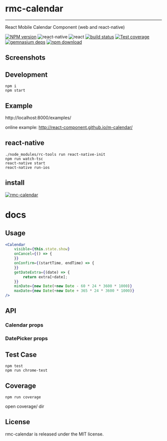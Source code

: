 # rmc-calendar
---

React Mobile Calendar Component (web and react-native)


[![NPM version][npm-image]][npm-url]
![react-native](https://img.shields.io/badge/react--native-%3E%3D_0.30.0-green.svg)
![react](https://img.shields.io/badge/react-%3E%3D_15.2.0-green.svg)
[![build status][travis-image]][travis-url]
[![Test coverage][coveralls-image]][coveralls-url]
[![gemnasium deps][gemnasium-image]][gemnasium-url]
[![npm download][download-image]][download-url]

[npm-image]: http://img.shields.io/npm/v/rmc-calendar.svg?style=flat-square
[npm-url]: http://npmjs.org/package/rmc-calendar
[travis-image]: https://img.shields.io/travis/react-component/m-calendar.svg?style=flat-square
[travis-url]: https://travis-ci.org/react-component/m-calendar
[coveralls-image]: https://img.shields.io/coveralls/react-component/m-calendar.svg?style=flat-square
[coveralls-url]: https://coveralls.io/r/react-component/m-calendar?branch=master
[gemnasium-image]: http://img.shields.io/gemnasium/react-component/m-calendar.svg?style=flat-square
[gemnasium-url]: https://gemnasium.com/react-component/m-calendar
[node-image]: https://img.shields.io/badge/node.js-%3E=_0.10-green.svg?style=flat-square
[node-url]: http://nodejs.org/download/
[download-image]: https://img.shields.io/npm/dm/rmc-calendar.svg?style=flat-square
[download-url]: https://npmjs.org/package/rmc-calendar

## Screenshots

<!-- <img src="https://os.alipayobjects.com/rmsportal/fOaDvpIJukLYznc.png" width="288"/> -->


## Development

```
npm i 
npm start
```

## Example

http://localhost:8000/examples/

online example: http://react-component.github.io/m-calendar/

## react-native

```
./node_modules/rc-tools run react-native-init
npm run watch-tsc
react-native start
react-native run-ios
```

## install

[![rmc-calendar](https://nodei.co/npm/rmc-calendar.png)](https://npmjs.org/package/rmc-calendar)


# docs

## Usage
```jsx
<Calendar
    visible={this.state.show}
    onCancel={() => {
    }}
    onConfirm={(startTime, endTime) => {
    }}
    getDateExtra={(date) => {
        return extra[+date];
    }}
    minDate={new Date(+new Date - 60 * 24 * 3600 * 1000)}
    maxDate={new Date(+new Date + 365 * 24 * 3600 * 1000)}
/>
```

## API

### Calendar props

### DatePicker props

## Test Case

```
npm test
npm run chrome-test
```

## Coverage

```
npm run coverage
```

open coverage/ dir

## License

rmc-calendar is released under the MIT license.
